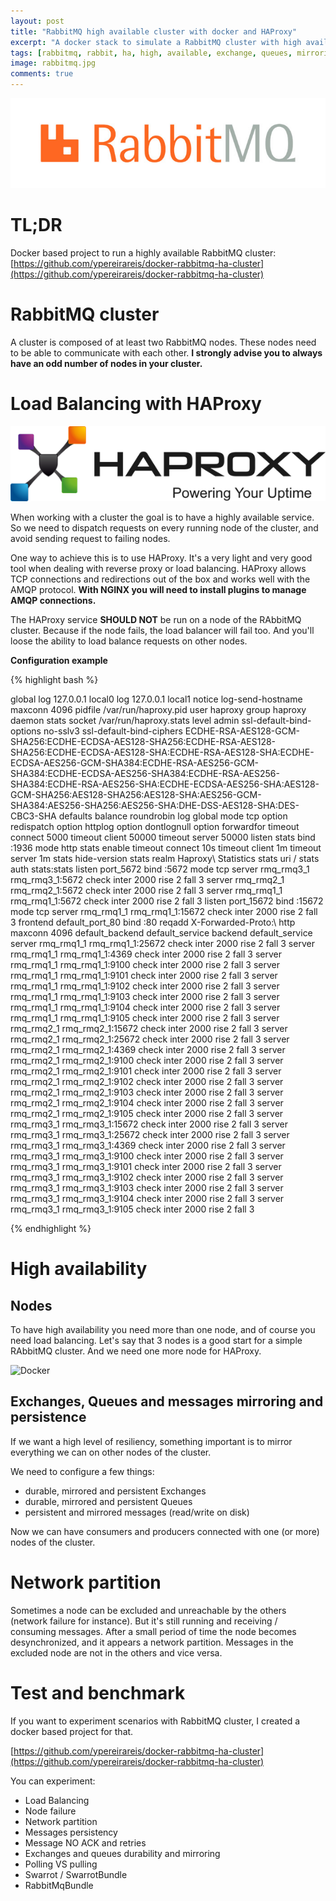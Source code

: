```yaml
---
layout: post
title: "RabbitMQ high available cluster with docker and HAProxy"
excerpt: "A docker stack to simulate a RabbitMQ cluster with high availability. HAProxy for load balancing, multi nodes, nodes failure, network partition,..."
tags: [rabbitmq, rabbit, ha, high, available, exchange, queues, mirroring, cluster, haproxy, swarrot, oldsound, symfony, node, nodes, persistancy, durable]
image: rabbitmq.jpg
comments: true
---
```


![Docker](/images/posts/rabbitmq.jpg)

# TL;DR

Docker based project to run a highly available RabbitMQ cluster:
[https://github.com/ypereirareis/docker-rabbitmq-ha-cluster](https://github.com/ypereirareis/docker-rabbitmq-ha-cluster)

# RabbitMQ cluster

A cluster is composed of at least two RabbitMQ nodes. These nodes need to be able to communicate with each other.
**I strongly advise you to always have an odd number of nodes in your cluster.**

# Load Balancing with HAProxy

![Docker](/images/posts/haproxy.png)

When working with a cluster the goal is to have a highly available service.
So we need to dispatch requests on every running node of the cluster, and avoid sending request to failing nodes.

One way to achieve this is to use HAProxy. It's a very light and very good tool when dealing with reverse proxy or load balancing.
HAProxy allows TCP connections and redirections out of the box and works well with the AMQP protocol.
**With NGINX you will need to install plugins to manage AMQP connections.**

The HAProxy service **SHOULD NOT** be run on a node of the RAbbitMQ cluster. Because if the node fails, the load balancer will fail too.
And you'll  loose the ability to load balance requests on other nodes.

**Configuration example**

{% highlight bash %}

global
  log 127.0.0.1 local0
  log 127.0.0.1 local1 notice
  log-send-hostname
  maxconn 4096
  pidfile /var/run/haproxy.pid
  user haproxy
  group haproxy
  daemon
  stats socket /var/run/haproxy.stats level admin
  ssl-default-bind-options no-sslv3
  ssl-default-bind-ciphers ECDHE-RSA-AES128-GCM-SHA256:ECDHE-ECDSA-AES128-SHA256:ECDHE-RSA-AES128-SHA256:ECDHE-ECDSA-AES128-SHA:ECDHE-RSA-AES128-SHA:ECDHE-ECDSA-AES256-GCM-SHA384:ECDHE-RSA-AES256-GCM-SHA384:ECDHE-ECDSA-AES256-SHA384:ECDHE-RSA-AES256-SHA384:ECDHE-RSA-AES256-SHA:ECDHE-ECDSA-AES256-SHA:AES128-GCM-SHA256:AES128-SHA256:AES128-SHA:AES256-GCM-SHA384:AES256-SHA256:AES256-SHA:DHE-DSS-AES128-SHA:DES-CBC3-SHA
defaults
  balance roundrobin
  log global
  mode tcp
  option redispatch
  option httplog
  option dontlognull
  option forwardfor
  timeout connect 5000
  timeout client 50000
  timeout server 50000
listen stats
  bind :1936
  mode http
  stats enable
  timeout connect 10s
  timeout client 1m
  timeout server 1m
  stats hide-version
  stats realm Haproxy\ Statistics
  stats uri /
  stats auth stats:stats
listen port_5672
  bind :5672
  mode tcp
  server rmq_rmq3_1 rmq_rmq3_1:5672 check inter 2000 rise 2 fall 3
  server rmq_rmq2_1 rmq_rmq2_1:5672 check inter 2000 rise 2 fall 3
  server rmq_rmq1_1 rmq_rmq1_1:5672 check inter 2000 rise 2 fall 3
listen port_15672
  bind :15672
  mode tcp
  server rmq_rmq1_1 rmq_rmq1_1:15672 check inter 2000 rise 2 fall 3
frontend default_port_80
  bind :80
  reqadd X-Forwarded-Proto:\ http
  maxconn 4096
  default_backend default_service
backend default_service
  server rmq_rmq1_1 rmq_rmq1_1:25672 check inter 2000 rise 2 fall 3
  server rmq_rmq1_1 rmq_rmq1_1:4369 check inter 2000 rise 2 fall 3
  server rmq_rmq1_1 rmq_rmq1_1:9100 check inter 2000 rise 2 fall 3
  server rmq_rmq1_1 rmq_rmq1_1:9101 check inter 2000 rise 2 fall 3
  server rmq_rmq1_1 rmq_rmq1_1:9102 check inter 2000 rise 2 fall 3
  server rmq_rmq1_1 rmq_rmq1_1:9103 check inter 2000 rise 2 fall 3
  server rmq_rmq1_1 rmq_rmq1_1:9104 check inter 2000 rise 2 fall 3
  server rmq_rmq1_1 rmq_rmq1_1:9105 check inter 2000 rise 2 fall 3
  server rmq_rmq2_1 rmq_rmq2_1:15672 check inter 2000 rise 2 fall 3
  server rmq_rmq2_1 rmq_rmq2_1:25672 check inter 2000 rise 2 fall 3
  server rmq_rmq2_1 rmq_rmq2_1:4369 check inter 2000 rise 2 fall 3
  server rmq_rmq2_1 rmq_rmq2_1:9100 check inter 2000 rise 2 fall 3
  server rmq_rmq2_1 rmq_rmq2_1:9101 check inter 2000 rise 2 fall 3
  server rmq_rmq2_1 rmq_rmq2_1:9102 check inter 2000 rise 2 fall 3
  server rmq_rmq2_1 rmq_rmq2_1:9103 check inter 2000 rise 2 fall 3
  server rmq_rmq2_1 rmq_rmq2_1:9104 check inter 2000 rise 2 fall 3
  server rmq_rmq2_1 rmq_rmq2_1:9105 check inter 2000 rise 2 fall 3
  server rmq_rmq3_1 rmq_rmq3_1:15672 check inter 2000 rise 2 fall 3
  server rmq_rmq3_1 rmq_rmq3_1:25672 check inter 2000 rise 2 fall 3
  server rmq_rmq3_1 rmq_rmq3_1:4369 check inter 2000 rise 2 fall 3
  server rmq_rmq3_1 rmq_rmq3_1:9100 check inter 2000 rise 2 fall 3
  server rmq_rmq3_1 rmq_rmq3_1:9101 check inter 2000 rise 2 fall 3
  server rmq_rmq3_1 rmq_rmq3_1:9102 check inter 2000 rise 2 fall 3
  server rmq_rmq3_1 rmq_rmq3_1:9103 check inter 2000 rise 2 fall 3
  server rmq_rmq3_1 rmq_rmq3_1:9104 check inter 2000 rise 2 fall 3
  server rmq_rmq3_1 rmq_rmq3_1:9105 check inter 2000 rise 2 fall 3

{% endhighlight %}

# High availability

## Nodes

To have high availability you need more than one node, and of course you need load balancing.
Let's say that 3 nodes is a good start for a simple RAbbitMQ cluster.
And we need one more node for HAProxy.

![Docker](https://github.com/ypereirareis/docker-rabbitmq-ha-cluster/raw/master/img/rabbitmq.png)

## Exchanges, Queues and messages mirroring and persistence

If we want a high level of resiliency, something important is to mirror everything we can on other nodes of the cluster.

We need to configure a few things:

* durable, mirrored and persistent Exchanges
* durable, mirrored and persistent Queues
* persistent and mirrored messages (read/write on disk)

Now we can have consumers and producers connected with one (or more) nodes of the cluster.

# Network partition

Sometimes a node can be excluded and unreachable by the others (network failure for instance).
But it's still running and receiving / consuming messages.
After a small period of time the node becomes desynchronized, and it appears a network partition.
Messages in the excluded node are not in the others and vice versa.

# Test and benchmark

If you want to experiment scenarios with RabbitMQ cluster, I created a docker based project for that.

[https://github.com/ypereirareis/docker-rabbitmq-ha-cluster](https://github.com/ypereirareis/docker-rabbitmq-ha-cluster)

You can experiment:

* Load Balancing
* Node failure
* Network partition
* Messages persistency
* Message NO ACK and retries
* Exchanges and queues durability and mirroring
* Polling VS pulling
* Swarrot / SwarrotBundle
* RabbitMqBundle














